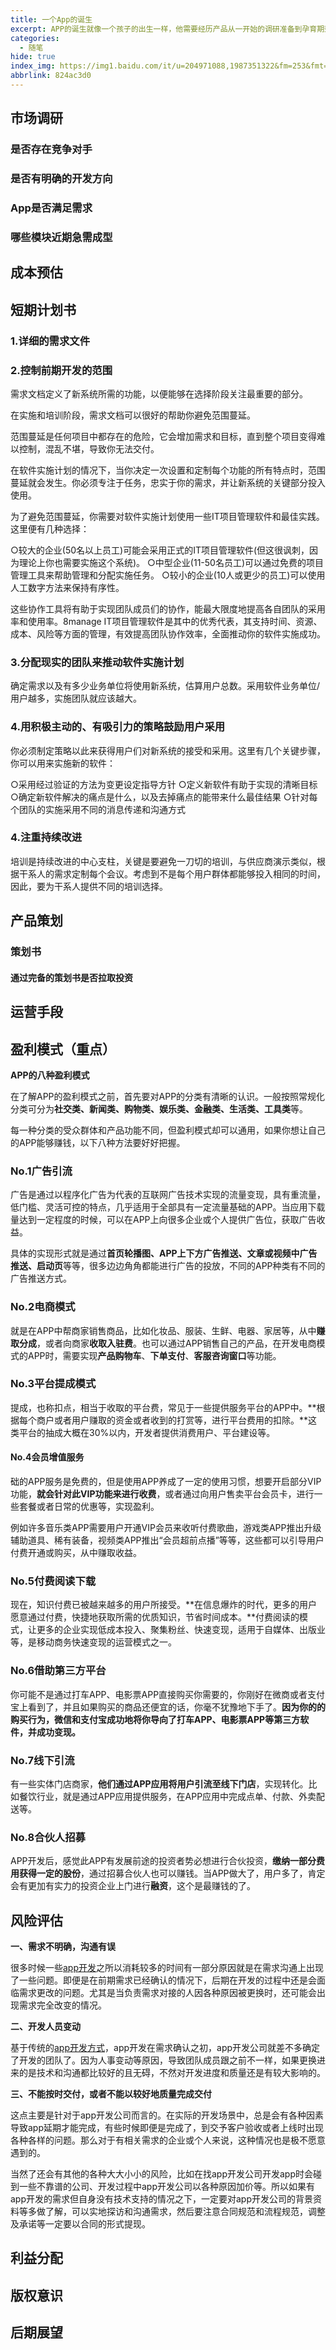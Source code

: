 ```yaml
---
title: 一个App的诞生
excerpt: APP的诞生就像一个孩子的出生一样，他需要经历产品从一开始的调研准备到孕育期到设计到开发再到测试到出生再到成长成熟到最后的衰落，他同样是一个有着完整生命周期。
categories:
  - 随笔
hide: true
index_img: https://img1.baidu.com/it/u=204971088,1987351322&fm=253&fmt=auto&app=138&f=JPEG?w=800&h=500
abbrlink: 824ac3d0
---
```


## 市场调研

### 是否存在竞争对手

### 是否有明确的开发方向

### App是否满足需求

### 哪些模块近期急需成型

## 成本预估

## 短期计划书

### 1.详细的需求文件

### 2.控制前期开发的范围

需求文档定义了新系统所需的功能，以便能够在选择阶段关注最重要的部分。

在实施和培训阶段，需求文档可以很好的帮助你避免范围蔓延。

范围蔓延是任何项目中都存在的危险，它会增加需求和目标，直到整个项目变得难以控制，混乱不堪，导致你无法交付。

在软件实施计划的情况下，当你决定一次设置和定制每个功能的所有特点时，范围蔓延就会发生。你必须专注于任务，忠实于你的需求，并让新系统的关键部分投入使用。

为了避免范围蔓延，你需要对软件实施计划使用一些IT项目管理软件和最佳实践。这里便有几种选择：

○较大的企业(50名以上员工)可能会采用正式的IT项目管理软件(但这很讽刺，因为理论上你也需要实施这个系统)。
○中型企业(11-50名员工)可以通过免费的项目管理工具来帮助管理和分配实施任务。
○较小的企业(10人或更少的员工)可以使用人工数字方法来保持有序性。

这些协作工具将有助于实现团队成员们的协作，能最大限度地提高各自团队的采用率和使用率。8manage IT项目管理软件是其中的优秀代表，其支持时间、资源、成本、风险等方面的管理，有效提高团队协作效率，全面推动你的软件实施成功。

### 3.分配现实的团队来推动软件实施计划

确定需求以及有多少业务单位将使用新系统，估算用户总数。采用软件业务单位/用户越多，实施团队就应该越大。

### 4.用积极主动的、有吸引力的策略鼓励用户采用

你必须制定策略以此来获得用户们对新系统的接受和采用。这里有几个关键步骤，你可以用来实施新的软件：

○采用经过验证的方法为变更设定指导方针
○定义新软件有助于实现的清晰目标
○确定新软件解决的痛点是什么，以及去掉痛点的能带来什么最佳结果
○针对每个团队的实施采用不同的消息传递和沟通方式

### 4.注重持续改进

培训是持续改进的中心支柱，关键是要避免一刀切的培训，与供应商演示类似，根据干系人的需求定制每个会议。考虑到不是每个用户群体都能够投入相同的时间，因此，要为干系人提供不同的培训选择。

## 产品策划

### 策划书

#### 通过完备的策划书是否拉取投资



## 运营手段



## 盈利模式（重点）

**APP的八种盈利模式**

在了解APP的盈利模式之前，首先要对APP的分类有清晰的认识。一般按照常规化分类可分为**社交类、新闻类、购物类、娱乐类、金融类、生活类、工具类**等。

每一种分类的受众群体和产品功能不同，但盈利模式却可以通用，如果你想让自己的APP能够赚钱，以下八种方法要好好把握。

### No.1广告引流

广告是通过以程序化广告为代表的互联网广告技术实现的流量变现，具有重流量，低门槛、灵活可控的特点，几乎适用于全部具有一定流量基础的APP。当应用下载量达到一定程度的时候，可以在APP上向很多企业或个人提供广告位，获取广告收益。

具体的实现形式就是通过**首页轮播图、APP上下方广告推送、文章或视频中广告推送、启动页**等等，很多边边角角都能进行广告的投放，不同的APP种类有不同的广告推送方式。

### No.2电商模式

就是在APP中帮商家销售商品，比如化妆品、服装、生鲜、电器、家居等，从中**赚取分成**，或者向商家**收取入驻费**。也可以通过APP销售自己的产品，在开发电商模式的APP时，需要实现**产品购物车**、**下单支付**、**客服咨询窗口**等功能。

### No.3平台提成模式

提成，也称扣点，相当于收取的平台费，常见于一些提供服务平台的APP中。**根据每个商户或者用户赚取的资金或者收到的打赏等，进行平台费用的扣除。**这类平台的抽成大概在30%以内，开发者提供消费用户、平台建设等。

#### No.4会员增值服务

础的APP服务是免费的，但是使用APP养成了一定的使用习惯，想要开启部分VIP功能，**就会针对此VIP功能来进行收费**，或者通过向用户售卖平台会员卡，进行一些套餐或者日常的优惠等，实现盈利。

例如许多音乐类APP需要用户开通VIP会员来收听付费歌曲，游戏类APP推出升级辅助道具、稀有装备，视频类APP推出“会员超前点播”等等，这些都可以引导用户付费开通或购买，从中赚取收益。

### No.5付费阅读下载



现在，知识付费已被越来越多的用户所接受。**在信息爆炸的时代，更多的用户愿意通过付费，快捷地获取所需的优质知识，节省时间成本。**付费阅读的模式，让更多的企业实现低成本投入、聚集粉丝、快速变现，适用于自媒体、出版业等，是移动商务快速变现的运营模式之一。

### No.6借助第三方平台

你可能不是通过打车APP、电影票APP直接购买你需要的，你刚好在微商或者支付宝上看到了，并且如果购买的商品还便宜的话，你毫不犹豫地下手了。**因为你的的购买行为，微信和支付宝成功地将你导向了打车APP、电影票APP等第三方软件，并成功变现。**

### No.7线下引流

有一些实体门店商家，**他们通过APP应用将用户引流至线下门店**，实现转化。比如餐饮行业，就是通过APP应用提供服务，在APP应用中完成点单、付款、外卖配送等。

### No.8合伙人招募

APP开发后，感觉此APP有发展前途的投资者势必想进行合伙投资，**缴纳一部分费用获得一定的股份**，通过招募合伙人也可以赚钱。当APP做大了，用户多了，肯定会有更加有实力的投资企业上门进行**融资**，这个是最赚钱的了。

## 风险评估

**一、需求不明确，沟通有误**

很多时候一些[app开发](http://www.apppark.cn/)之所以消耗较多的时间有一部分原因就是在需求沟通上出现了一些问题。即便是在前期需求已经确认的情况下，后期在开发的过程中还是会面临需求更改的问题。尤其是当负责需求对接的人因各种原因被更换时，还可能会出现需求完全改变的情况。

**二、开发人员变动**

基于传统的[app开发方式](http://www.apppark.cn/t-2808.html)，app开发在需求确认之初，app开发公司就差不多确定了开发的团队了。因为人事变动等原因，导致团队成员跟之前不一样，如果更换进来的是技术和沟通都比较好的且无碍，不然对开发进度和质量还是有较大影响的。

**三、不能按时交付，或者不能以较好地质量完成交付**

这点主要是针对于app开发公司而言的。在实际的开发场景中，总是会有各种因素导致app延期才能完成，有些时候即便是完成了，到交予客户验收或者上线时出现各种各样的问题。那么对于有相关需求的企业或个人来说，这种情况也是极不愿意遇到的。

当然了还会有其他的各种大大小小的风险，比如在找app开发公司开发app时会碰到一些不靠谱的公司、开发过程中app开发公司以各种原因加价等。所以如果有app开发的需求但自身没有技术支持的情况之下，一定要对app开发公司的背景资料等多做了解，可以实地探访和沟通需求，然后要注意合同规范和流程规范，调整及承诺等一定要以合同的形式提现。

## 利益分配

## 版权意识

## 后期展望